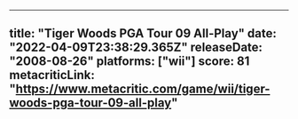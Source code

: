 
---
title: "Tiger Woods PGA Tour 09 All-Play"
date: "2022-04-09T23:38:29.365Z"
releaseDate: "2008-08-26"
platforms: ["wii"]
score: 81
metacriticLink: "https://www.metacritic.com/game/wii/tiger-woods-pga-tour-09-all-play"
---

